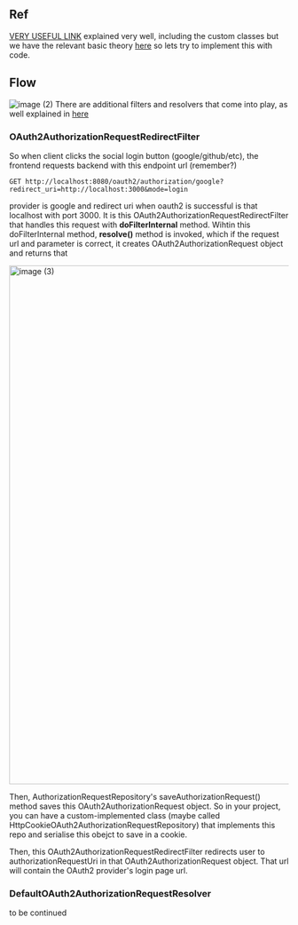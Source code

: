 ## Ref
[VERY USEFUL LINK](https://www.callicoder.com/spring-boot-security-oauth2-social-login-part-2/)
explained very well, including the custom classes but we have the relevant basic theory [here](https://github.com/brian6484/CSKnowledge/blob/main/Network/OAuth2.md)
so lets try to implement this with code.

## Flow
![image (2)](https://github.com/brian6484/CSKnowledge/assets/56388433/a6201109-59b3-49a2-9169-9a35f4a65570)
There are additional filters and resolvers that come into play, as well explained in [here](https://velog.io/@nefertiri/%EC%8A%A4%ED%94%84%EB%A7%81-%EC%8B%9C%ED%81%90%EB%A6%AC%ED%8B%B0-OAuth2-%EB%8F%99%EC%9E%91-%EC%9B%90%EB%A6%AC)

### OAuth2AuthorizationRequestRedirectFilter
So when client clicks the social login button (google/github/etc), the frontend requests backend with this endpoint url (remember?)
```
GET http://localhost:8080/oauth2/authorization/google?redirect_uri=http://localhost:3000&mode=login
```
provider is google and redirect uri when oauth2 is successful is that localhost with port 3000. It is this OAuth2AuthorizationRequestRedirectFilter
that handles this request with **doFilterInternal** method. Wihtin this doFilterInternal method, **resolve()** method is invoked, which
if the request url and parameter is correct, it creates OAuth2AuthorizationRequest object and returns that

<img width="935" alt="image (3)" src="https://github.com/brian6484/CSKnowledge/assets/56388433/817eaf28-ca78-4055-96e5-35631035c5e5">

Then, AuthorizationRequestRepository's saveAuthorizationRequest() method saves this  OAuth2AuthorizationRequest object. So in your project,
you can have a custom-implemented class (maybe called HttpCookieOAuth2AuthorizationRequestRepository) that implements this repo and serialise
this obejct to save in a cookie.

Then, this OAuth2AuthorizationRequestRedirectFilter redirects user to authorizationRequestUri in that OAuth2AuthorizationRequest object.
That url will contain the OAuth2 provider's login page url.

### DefaultOAuth2AuthorizationRequestResolver

to be continued
